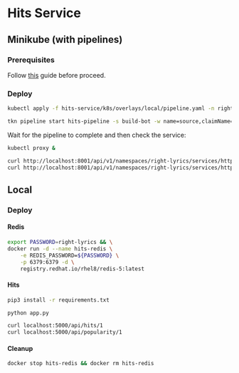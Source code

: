 # Hits Service

## Minikube (with pipelines)

### Prerequisites

Follow [this](../documentation/develop/README.md) guide before proceed.

### Deploy

```bash  
kubectl apply -f hits-service/k8s/overlays/local/pipeline.yaml -n right-lyrics

tkn pipeline start hits-pipeline -s build-bot -w name=source,claimName=hits-source -n right-lyrics
```

Wait for the pipeline to complete and then check the service:

```bash 
kubectl proxy &

curl http://localhost:8001/api/v1/namespaces/right-lyrics/services/http:hits-service:tcp-8080/proxy/api/hits1
curl http://localhost:8001/api/v1/namespaces/right-lyrics/services/http:hits-service:tcp-8080/proxy/api/popularity/1
```    

## Local

### Deploy

#### Redis

```bash
export PASSWORD=right-lyrics && \
docker run -d --name hits-redis \
    -e REDIS_PASSWORD=${PASSWORD} \
    -p 6379:6379 -d \
    registry.redhat.io/rhel8/redis-5:latest
```

#### Hits

```bash
pip3 install -r requirements.txt

python app.py

curl localhost:5000/api/hits/1
curl localhost:5000/api/popularity/1
```

#### Cleanup

```bash
docker stop hits-redis && docker rm hits-redis
```
